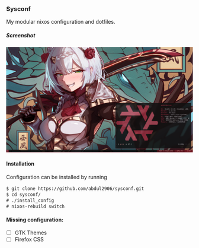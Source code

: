 ### Sysconf
My modular nixos configuration and dotfiles.

##### Screenshot
![workstation screenshot](assets/workstation_screenshot_hyprland_gen2.png)

#### Installation
Configuration can be installed by running
```
$ git clone https://github.com/abdul2906/sysconf.git
$ cd sysconf/
# ./install_config
# nixos-rebuild switch 
```

#### Missing configuration:
- [ ] GTK Themes
- [ ] Firefox CSS
